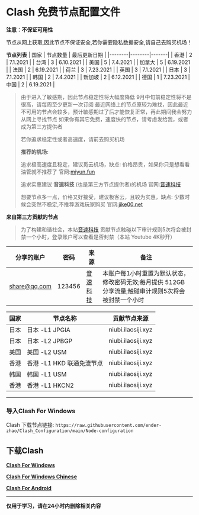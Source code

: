 # Clash 免费节点配置文件

**注意：不保证可用性**

节点从网上获取,因此节点不保证安全,若你需要隐私数据安全,请自己去购买机场！

**节点列表**
| 国家 | 节点数量 | 最后更新日期 |
|--------|--------|-------|
| 香港 | 2 | 7.1.2021 |
| 台湾 | 3 | 6.10.2021 |
| 美国 | 5 | 7.4.2021 |
| 加拿大 | 5 | 6.19.2021 |
| 法国 | 2 | 6.19.2021 |
| 荷兰 | 3 | 7.23.2021 |
| 英国 | 3 | 7.1.2021 |
| 日本 | 3 | 7.1.2021 |
| 韩国 | 2 | 7.4.2021 |
| 新加坡 | 2 | 6.12.2021 |
| 德国 | 1 | 7.23.2021
| 中国 | 2 | 6.19.2021 |

> 由于进入了敏感期，因此节点稳定性将大幅度降低
> 9月中旬前稳定性将不是很高，请每周至少更新一次订阅
> 最近网络上的节点原较为难找，因此最近不可用的节点会较多，预计敏感期过了后才能恢复正常，再此期间我会努力从网上寻找节点
> 如果你有其它免费，速度快的节点，请考虑发给我，或者成为第三方提供者
> 
> 若你追求稳定性或者高速度，请前去购买机场
> 
> **推荐的机场:**
> 
> 追求极高速度且稳定，建议觅云机场，缺点: 价格昂贵，如果你只是想看看油管就不推荐了 官网:[miyun.fun](https://www.miyun.fun/register?code=y7watg)
> 
> 追求实惠建议 **音速科技** (也是第三方节点提供者)的机场 官网:[音速科技](https://niubi.ilaosiji.xyz/)
> 
> 想要节点多一点，价格又好接受，建议极客云，且较为实惠，缺点: 少数时候会突然不稳定,不推荐游戏玩家购买 官网:[jike00.net](https://jike00.net/)
> 

**来自第三方贡献的节点**

> 为了构建和谐社会，本站[音速科技](https://niubi.ilaosiji.xyz/) 贡献节点触碰以下审计规则5次将会被封禁一个小时，登录账户可以查看是否封禁（本站 Youtube 4K秒开）


| 分享的账户 | 密码 | 来源 | 备注 |
|--------|--------|-------|-------|
| share@qq.com | 123456 | [音速科技](https://niubi.ilaosiji.xyz/) | 本账户每1小时重置为默认状态，修改密码无效;每月提供 512GB 分享流量;触碰审计规则5次将会被封禁一个小时 |


| 国家 | 节点名称 | 贡献节点来源 |
|--------|--------|-------|
| 日本 | 日本 -L1 JPGIA | niubi.ilaosiji.xyz |
| 日本 | 日本 -L2 JPBGP | niubi.ilaosiji.xyz |
| 美国 | 美国 -L2 USM | niubi.ilaosiji.xyz |
| 香港 | 香港 -L1 HKD 联通免流节点 | niubi.ilaosiji.xyz |
| 韩国 | 韩国 -L1 USM | niubi.ilaosiji.xyz |
| 香港 | 香港 -L1 HKCN2 | niubi.ilaosiji.xyz |
***
### 导入Clash For Windows

Clash 下载节点链接: `https://raw.githubusercontent.com/ender-zhao/Clash_Configuration/main/Node-configuration`

## 下载Clash

**[Clash For Windows](https://github.com/Fndroid/clash_for_windows_pkg/releases)**

**[Clash For Windows Chinese](https://github.com/ender-zhao/Clash-for-Windows_Chinese)**

**[Clash For Android](https://play.google.com/store/apps/details?id=com.github.kr328.clash&hl=zh-CN)**

***
**仅用于学习，请在24小时内删除相关内容**
